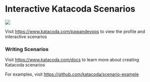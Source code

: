 # Interactive Katacoda Scenarios

[![](http://shields.katacoda.com/katacoda/pawandevops/count.svg)](https://www.katacoda.com/pawandevops "Get your profile on Katacoda.com")

Visit https://www.katacoda.com/pawandevops to view the profile and interactive scenarios

### Writing Scenarios
Visit https://www.katacoda.com/docs to learn more about creating Katacoda scenarios

For examples, visit https://github.com/katacoda/scenario-example
